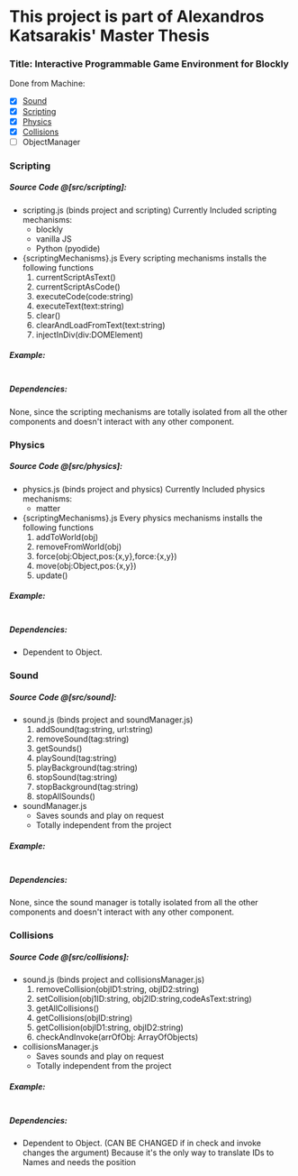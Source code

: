 # This project is part of Alexandros Katsarakis' Master Thesis

### Title: Interactive Programmable Game Environment for Blockly


Done from Machine:
- [X] [Sound](#Sound)
- [X] [Scripting](#Scripting)
- [X] [Physics](#Physics)
- [X] [Collisions](#Collisions)
- [ ] ObjectManager

### Scripting 
##### Source Code @[src/scripting]:
- scripting.js (binds project and scripting)
Currently Included scripting mechanisms:
    - blockly
    - vanilla JS
    - Python (pyodide)
- {scriptingMechanisms}.js
    Every scripting mechanisms installs the following functions
    1) currentScriptAsText()
    2) currentScriptAsCode()
    3) executeCode(code:string)
    4) executeText(text:string)
    5) clear()
    6) clearAndLoadFromText(text:string)
    5) injectInDiv(div:DOMElement)

##### Example:
```js

```
##### Dependencies:
None, since the scripting mechanisms are totally isolated from all the other components and doesn't interact with any other component.



### Physics 
##### Source Code @[src/physics]:
- physics.js (binds project and physics)
Currently Included physics mechanisms:
    - matter
- {scriptingMechanisms}.js
    Every physics mechanisms installs the following functions
    1) addToWorld(obj)
    2) removeFromWorld(obj)
    3) force(obj:Object,pos:{x,y},force:{x,y})
    4) move(obj:Object,pos:{x,y})
    5) update()

##### Example:
```js

```
##### Dependencies:
- Dependent to Object.


### Sound 
##### Source Code @[src/sound]:
- sound.js (binds project and soundManager.js)
    1) addSound(tag:string, url:string)
    2) removeSound(tag:string)
    3) getSounds()
    4) playSound(tag:string)
    5) playBackground(tag:string)
    6) stopSound(tag:string)
    7) stopBackground(tag:string)
    8) stopAllSounds()
- soundManager.js
    - Saves sounds and play on request
    - Totally independent from the project

##### Example:
```js

```

##### Dependencies:
None, since the sound manager is totally isolated from all the other components and doesn't interact with any other component.

### Collisions 
##### Source Code @[src/collisions]:
- sound.js (binds project and collisionsManager.js)
    1) removeCollision(objID1:string, objID2:string)
    2) setCollision(obj1ID:string, obj2ID:string,codeAsText:string)
    3) getAllCollisions()
    4) getCollisions(objID:string)
    5) getCollision(objID1:string, objID2:string)
    6) checkAndInvoke(arrOfObj: ArrayOfObjects)
- collisionsManager.js
    - Saves sounds and play on request
    - Totally independent from the project

##### Example:
```js

```

##### Dependencies:
- Dependent to Object. (CAN BE CHANGED if in check and invoke changes the argument)
Because it's the only way to translate IDs to Names and needs the position
